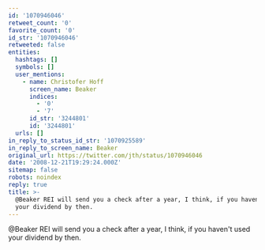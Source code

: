 ```yaml
---
id: '1070946046'
retweet_count: '0'
favorite_count: '0'
id_str: '1070946046'
retweeted: false
entities:
  hashtags: []
  symbols: []
  user_mentions:
    - name: Christofer Hoff
      screen_name: Beaker
      indices:
        - '0'
        - '7'
      id_str: '3244801'
      id: '3244801'
  urls: []
in_reply_to_status_id_str: '1070925589'
in_reply_to_screen_name: Beaker
original_url: https://twitter.com/jth/status/1070946046
date: '2008-12-21T19:29:24.000Z'
sitemap: false
robots: noindex
reply: true
title: >-
  @Beaker REI will send you a check after a year, I think, if you haven't used
  your dividend by then.
---
```


@Beaker REI will send you a check after a year, I think, if you haven't used your dividend by then.